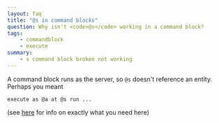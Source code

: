 ```yaml
---
layout: faq
title: "@s in command blocks"
question: Why isn't <code>@s</code> working in a command block?
tags:
    - commandblock
    - execute
summary:
    - s command block broken not working
---
```


A command block runs as the server, so `@s` doesn't reference an entity. Perhaps you meant

```
execute as @a at @s run ...
```

(see [here](asvat.md) for info on exactly what you need here)